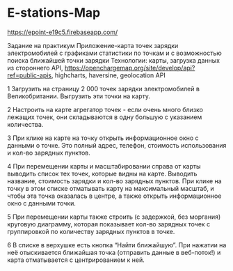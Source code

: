 # E-stations-Map


https://epoint-e19c5.firebaseapp.com/

Задание на практикум
Приложение-карта точек зарядки электромобилей с графиками статистики по точкам и с возможностью поиска ближайшей точки зарядки
Технологии: карты, загрузка данных из стороннего API, https://openchargemap.org/site/develop/api?ref=public-apis, highcharts, haversine, geolocation API

1 Загрузить на страницу 2 000 точек зарядки электромобилей в Великобритании. Выгрузить эти точки на карту.

2 Настроить на карте агрегатор точек - если очень много близко лежащих точек, они складываются в одну большую с указанием количества.

3 При клике на карте на точку открыть информационное окно с данными о точке. Это полный адрес, телефон, стоимость использования и кол-во зарядных пунктов.

4 При перемещении карты и масштабировании справа от карты выводить список тех точек, которые видны на карте. Выводить название, стоимость зарядки и кол-во зарядных пунктов.
При клике на точку в этом списке отматывать карту на максимальный масштаб, и чтобы эта точка оказалась в центре, а также открыть информационное окно с данными точки.

5 При перемещении карты также строить (с задержкой, без моргания) круговую диаграмму, которая показывает кол-во зарядных
точек с группировкой по количеству зарядных пунктов в точке.

6 В списке в верхушке есть кнопка “Найти ближайшую”. При нажатии на неё отыскивается ближайшая точка (отправить данные  в веб-поток!) и карта отматывается с центрированием к ней. 
